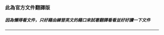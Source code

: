 ### 此為官方文件翻譯版
##### 因為懶得看文件，只好藉由練習英文的藉口來試著翻譯看看並好好讀一下文件
***
<!--stackedit_data:
eyJoaXN0b3J5IjpbLTg0MTExOTgzXX0=
-->